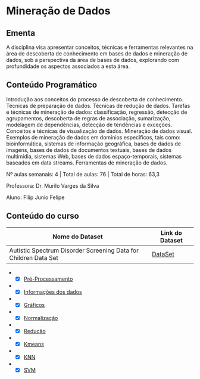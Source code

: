 # Mineração de Dados 
## Ementa
A disciplina visa apresentar conceitos, técnicas e ferramentas relevantes na área de descoberta de
conhecimento em bases de dados e mineração de dados, sob a perspectiva da área de bases de
dados, explorando com profundidade os aspectos associados a esta área.
## Conteúdo Programático
Introdução aos conceitos do processo de descoberta de conhecimento. Técnicas de preparação de
dados. Técnicas de redução de dados. Tarefas e técnicas de mineração de dados: classificação,
regressão, detecção de agrupamentos, descoberta de regras de associação, sumarização,
modelagem de dependências, detecção de tendências e exceções. Conceitos e técnicas de
visualização de dados. Mineração de dados visual. Exemplos de mineração de dados em domínios
específicos, tais como: bioinformática, sistemas de informação geográfica, bases de dados de
imagens, bases de dados de documentos textuais, bases de dados multimídia, sistemas Web, bases
de dados espaço-temporais, sistemas baseados em data streams. Ferramentas de mineração de
dados.

Nº aulas semanais: 4 | Total de aulas: 76 | Total de horas: 63,3

Professora: Dr. Murilo Varges da Silva

Aluno: Filip Junio Felipe 

## Conteúdo do curso 

| Nome do Dataset  | Link do Dataset                  | 
| ------------- | ------------------------------ |
| Autistic Spectrum Disorder Screening Data for Children Data Set      | [DataSet](https://archive.ics.uci.edu/ml/datasets/Autistic+Spectrum+Disorder+Screening+Data+for+Children++)    | 

* - [x] [Pré-Processamento](https://github.com/FilipFelipe/DataMining/blob/main/1-Preprocessing/1-Limpeza.py)
* - [x] [Informações dos dados](https://github.com/FilipFelipe/DataMining/blob/main/1-Preprocessing/1.1-Info_Dados.py)
* - [x] [Gráficos](https://github.com/FilipFelipe/DataMining/blob/main/1-Preprocessing/1.2-Graficos.py)
* - [x] [Normalização](https://github.com/FilipFelipe/DataMining/blob/main/1-Preprocessing/2-Normalizacao.py)
* - [x] [Redução](https://github.com/FilipFelipe/DataMining/blob/main/1-Preprocessing/3-Reducao.py)
* - [x] [Kmeans](https://github.com/FilipFelipe/DataMining/blob/main/2-Clustering/Kmeans.py)
* - [x] [KNN](https://github.com/FilipFelipe/DataMining/blob/main/3-Classification/KNN_Autism.py)
* - [x] [SVM](https://github.com/FilipFelipe/DataMining/blob/main/3-Classification/SVM_Autism.py)
